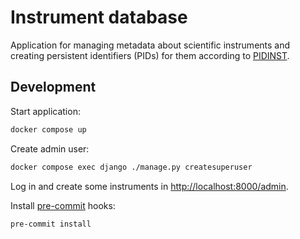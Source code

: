 # Instrument database

Application for managing metadata about scientific instruments and creating
persistent identifiers (PIDs) for them according to [PIDINST](https://github.com/rdawg-pidinst/schema).

## Development

Start application:

```sh
docker compose up
```

Create admin user:

```sh
docker compose exec django ./manage.py createsuperuser
```

Log in and create some instruments in <http://localhost:8000/admin>.

Install [pre-commit](https://pre-commit.com/) hooks:

```sh
pre-commit install
```
